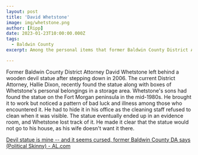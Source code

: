 ```yaml
---
layout: post
title: 'David Whetstone'
image: img/whetstone.png
author: [Ripp]
date: 2023-01-23T10:00:00.000Z
tags:
  - Baldwin County
excerpt: Among the personal items that former Baldwin County District Attorney David Whetstone left behind after leaving office in 2006, easily the most curious was a wooden statue of a devil. 'Devil statue is mine — and it seems cursed'

---
```


Former Baldwin County District Attorney David Whetstone left behind a wooden devil statue after stepping down in 2006. The current District Attorney, Hallie Dixon, recently found the statue along with boxes of Whetstone's personal belongings in a storage area. Whetstone's sons had found the statue on the Fort Morgan peninsula in the mid-1980s. He brought it to work but noticed a pattern of bad luck and illness among those who encountered it. He had to hide it in his office as the cleaning staff refused to clean when it was visible. The statue eventually ended up in an evidence room, and Whetstone lost track of it. He made it clear that the statue would not go to his house, as his wife doesn't want it there.

[Devil statue is mine -- and it seems cursed, former Baldwin County DA says (Political Skinny) - AL.com](https://www.al.com/live/2011/01/political_skinny_former_baldwin_county_da_devil_statue.html)